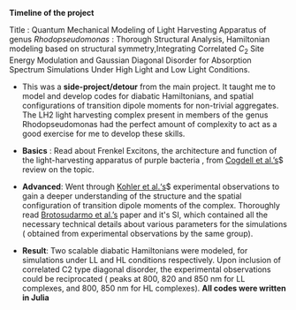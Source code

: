 **Timeline of the project**

Title : Quantum Mechanical Modeling of Light Harvesting Apparatus of genus _Rhodopseudomonas_ : Thorough Structural Analysis, Hamiltonian modeling based on structural symmetry,Integrating Correlated $C_{2}$ Site Energy Modulation and Gaussian Diagonal Disorder for Absorption Spectrum Simulations Under High Light and Low Light Conditions.
			
- This was a **side-project/detour** from the main project. It taught me to model and develop codes for diabatic Hamiltonians, and spatial configurations of transition dipole moments for non-trivial aggregates. The LH2 light harvesting complex present in members of the genus Rhodopseudomonas had the perfect amount of complexity to act as a good exercise for me to develop these skills.
			
- **Basics** : Read about Frenkel Excitons, the architecture and function of the light-harvesting apparatus of purple bacteria , from [Cogdell et al.’s](https://www.cambridge.org/core/journals/quarterly-reviews-of-biophysics/article/abs/architecture-and-function-of-the-lightharvesting-apparatus-of-purple-bacteria-from-single-molecules-to-in-vivo-membranes/D00B5DE013531C889C4B2B9334FD7C93)$ review on the topic.
			
- **Advanced**: Went through  [Kohler et al.‘s](https://doi.org/10.1098/rsif.2017.0680)$ experimental observations to gain a deeper understanding of the structure and the spatial configuration of transition dipole moments of the complex. Thoroughly read [Brotosudarmo et al.’s](https://doi.org/10.1016/j.bpj.2009.06.034) paper and it's SI, which contained all the necessary technical details about various parameters for the simulations ( obtained from experimental observations by the same group). 
			
- **Result**: Two scalable diabatic Hamiltonians were  modeled, for simulations under  LL and  HL conditions respectively. Upon inclusion of correlated C2 type diagonal disorder, the experimental observations could be reciprocated ( peaks at 800, 820 and 850 nm for LL complexes, and 800, 850 nm for HL complexes). **All codes were written in Julia**			 
			
	
	

